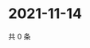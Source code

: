 # 2021-11-14

共 0 条

<!-- BEGIN WEIBO -->
<!-- 最后更新时间 Sun Nov 14 2021 12:18:14 GMT+0800 (China Standard Time) -->

<!-- END WEIBO -->
